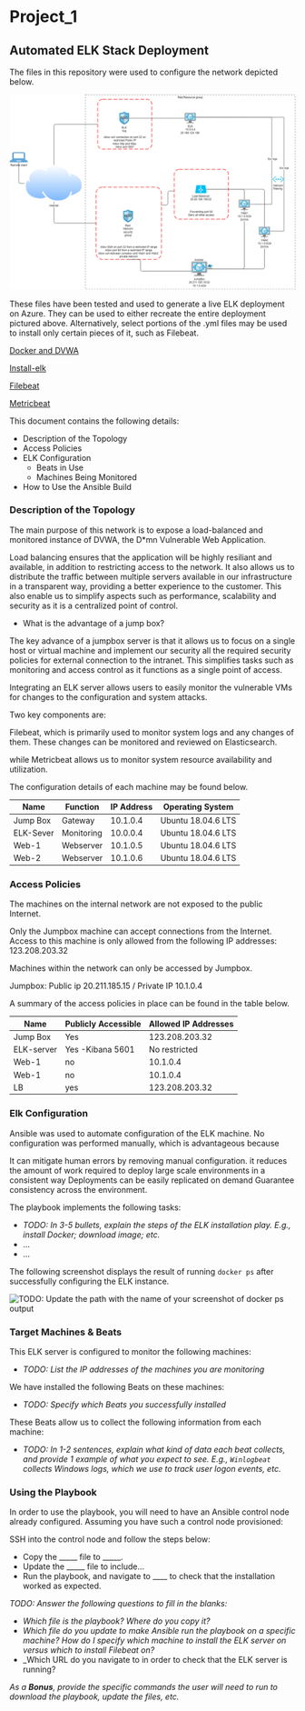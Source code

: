 # Project_1

## Automated ELK Stack Deployment

The files in this repository were used to configure the network depicted below.

<img src="https://github.com/fehanor/Project_1/blob/main/Diagrams/Cloud%20Net.drawio.png">

These files have been tested and used to generate a live ELK deployment on Azure. They can be used to either recreate the entire deployment pictured above. Alternatively, select portions of the .yml files may be used to install only certain pieces of it, such as Filebeat.

[Docker and DVWA](https://github.com/fehanor/Project_1/blob/main/Ansible/Pentest.yml)

[Install-elk](https://github.com/fehanor/Project_1/blob/main/Ansible/install-elk.yml)

[Filebeat](https://github.com/fehanor/Project_1/blob/main/Ansible/filebeat-playbook.yml)

[Metricbeat](https://github.com/fehanor/Project_1/blob/main/Ansible/metricbeat-config.yml)


This document contains the following details:
- Description of the Topology
- Access Policies
- ELK Configuration
  - Beats in Use
  - Machines Being Monitored
- How to Use the Ansible Build


### Description of the Topology

The main purpose of this network is to expose a load-balanced and monitored instance of DVWA, the D*mn Vulnerable Web Application.

Load balancing ensures that the application will be highly resiliant and available, in addition to restricting access to the network. It also allows us to distribute the traffic between multiple servers available in our infrastructure in a transparent way, providing a better experience to the customer. This also enable us to simplify aspects such as performance, scalability and security as it is a centralized point of control. 

- What is the advantage of a jump box?

The key advance of a jumpbox server is that it allows us to focus on a single host or virtual machine and implement our security all the required security policies for external connection to the intranet. This simplifies tasks such as monitoring and access control as it functions as a single point of access. 

Integrating an ELK server allows users to easily monitor the vulnerable VMs for changes to the configuration and system attacks.

Two key components are: 

Filebeat, which is primarily used to monitor system logs and any changes of them. These changes can be monitored and reviewed on Elasticsearch.

while Metricbeat allows us to monitor system resource availability and utilization.  

The configuration details of each machine may be found below.

| Name     | Function | IP Address | Operating System |
|----------|----------|------------|------------------|
| Jump Box | Gateway  | 10.1.0.4   | Ubuntu 18.04.6 LTS            |
| ELK-Sever     | Monitoring         | 10.0.0.4           | Ubuntu 18.04.6 LTS                |
| Web-1     | Webserver         | 10.1.0.5           | Ubuntu 18.04.6 LTS                |
| Web-2    | Webserver         | 10.1.0.6           | Ubuntu 18.04.6 LTS                 |

### Access Policies

The machines on the internal network are not exposed to the public Internet. 

Only the Jumpbox machine can accept connections from the Internet. Access to this machine is only allowed from the following IP addresses: 123.208.203.32

Machines within the network can only be accessed by Jumpbox.

Jumpbox: Public ip 20.211.185.15 / Private IP 10.1.0.4

A summary of the access policies in place can be found in the table below.

| Name     | Publicly Accessible | Allowed IP Addresses |
|----------|---------------------|----------------------|
| Jump Box | Yes                 | 123.208.203.32    |
| ELK-server | Yes -Kibana 5601  | No restricted |
| Web-1         | no             |  10.1.0.4      |
| Web-1         | no             |  10.1.0.4      |
| LB         | yes             |  123.208.203.32      |


### Elk Configuration

Ansible was used to automate configuration of the ELK machine. No configuration was performed manually, which is advantageous because

It can mitigate human errors by removing manual configuration. 
it reduces the amount of work required to deploy large scale environments in a consistent way 
Deployments can be easily replicated on demand 
Guarantee consistency across the environment. 

The playbook implements the following tasks:
- _TODO: In 3-5 bullets, explain the steps of the ELK installation play. E.g., install Docker; download image; etc._
- ...
- ...

The following screenshot displays the result of running `docker ps` after successfully configuring the ELK instance.

![TODO: Update the path with the name of your screenshot of docker ps output](Images/docker_ps_output.png)

### Target Machines & Beats
This ELK server is configured to monitor the following machines:
- _TODO: List the IP addresses of the machines you are monitoring_

We have installed the following Beats on these machines:
- _TODO: Specify which Beats you successfully installed_

These Beats allow us to collect the following information from each machine:
- _TODO: In 1-2 sentences, explain what kind of data each beat collects, and provide 1 example of what you expect to see. E.g., `Winlogbeat` collects Windows logs, which we use to track user logon events, etc._

### Using the Playbook
In order to use the playbook, you will need to have an Ansible control node already configured. Assuming you have such a control node provisioned: 

SSH into the control node and follow the steps below:
- Copy the _____ file to _____.
- Update the _____ file to include...
- Run the playbook, and navigate to ____ to check that the installation worked as expected.

_TODO: Answer the following questions to fill in the blanks:_
- _Which file is the playbook? Where do you copy it?_
- _Which file do you update to make Ansible run the playbook on a specific machine? How do I specify which machine to install the ELK server on versus which to install Filebeat on?_
- _Which URL do you navigate to in order to check that the ELK server is running?

_As a **Bonus**, provide the specific commands the user will need to run to download the playbook, update the files, etc._
